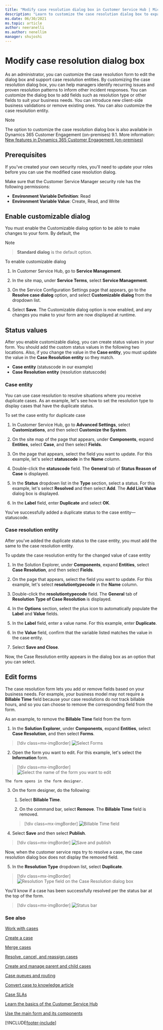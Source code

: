 ```yaml
---
title: "Modify case resolution dialog box in Customer Service Hub | MicrosoftDocs"
description: "Learn to customize the case resolution dialog box to expand the case resolution entity to support varied business needs."
ms.date: 06/30/2021
ms.topic: article
author: neeranelli
ms.author: nenellim
manager: shujoshi
---
```


# Modify case resolution dialog box

As an administrator, you can customize the case resolution form to edit the dialog box and support case resolution entities. By customizing the case resolution dialog box, you can help managers identify recurring issues and proven resolution patterns to inform other incident responses. 
You can customize the dialog box to add fields such as resolution type or other fields to suit your business needs. You can introduce new client-side business validations or remove existing ones. You can also customize the case resolution entity.

> [!Note]
> The option to customize the case resolution dialog box is also available in Dynamics 365 Customer Engagement (on-premises) 9.1. 
> More information: [New features in Dynamics 365 Customer Engagement (on-premises)](../customerengagement/on-premises/whats-new.md#configurable-case-resolution-page)

<!--
Use the following steps to get started:

- **Step 1:** Set permissions (required)
- **Step 2:** Enable customizable dialog (required)
- **Step 3:** Create status values
  - Case entity (status code)
  - Case Resolution entity (resolution type code)
- **Step 4:** Edit form
-->
## Prerequisites

If you've created your own security roles, you'll need to update your roles before you can use the modified case resolution dialog.

Make sure that the Customer Service Manager security role has the following permissions:
- **Environment Variable Definition**: Read
- **Environment Variable Value**: Create, Read, and Write

## Enable customizable dialog

You must enable the Customizable dialog option to be able to make changes to your form. By default, the 

> [!Note]

> **Standard dialog** is the default option.

To enable customizable dialog  

1. In Customer Service Hub, go to **Service Management**.

2. In the site map, under **Service Terms**, select **Service Management**.

3. On the Service Configuration Settings page that appears, go to the **Resolve case dialog** option, and select **Customizable dialog** from the dropdown list.

4. Select **Save**.
   The Customizable dialog option is now enabled, and any changes you make to your form are now displayed at runtime. 


## Status values

After you enable customizable dialog, you can create status values in your form. You should add the custom status values in the following two locations. Also, if you change the value in the **Case entity**, you must update the value in the **Case Resolution entity** so they match.

- **Case entity** (statuscode in our example)
- **Case Resolution entity** (resolution statuscode)


<!-- content appears redundant
## Customize Case entity and Case Resolution entity

To go to the **Customization** page:

1. On the navigation bar, select the **Settings** icon.

   > [!div class=mx-imgBorder]
   > ![Status Values - select Settings](media/status-values-step-1.PNG "Status Values - select Settings")


2. In the Power Platform admin center **Settings** page, select **All legacy settings**.
    

   > [!div class=mx-imgBorder]
   > ![Status Values - select All legacy settings](media/status-values-step-2.PNG "Status Values - select All legacy settings")

3. Select **Customize the System**.
    
   > [!div class=mx-imgBorder]
   > ![Status Values - Customize the System](media/status-values-step-3.PNG "Status Values - Customize the System")

-->
### Case entity

You can use case resolution to resolve situations where you receive duplicate cases. As an example, let's see how to set the resolution type to display cases that have the duplicate status.  

To set the case entity for duplicate case

1. In Customer Service Hub, go to **Advanced Settings**, select **Customizations**, and then select **Customize the System**.

2. On the site map of the page that appears, under **Components**, expand **Entities**, select **Case**, and then select **Fields**.

3. On the page that appears, select the field you want to update. For this example, let's select **statuscode** in the **Name** column.

4. Double-click the **statuscode** field. The **General** tab of **Status Reason of Case** is displayed.

5. In the **Status** dropdown list in the **Type** section, select a status. For this example, let's select **Resolved** and then select **Add**.
   The **Add List Value** dialog box is displayed. 

6. In the **Label** field, enter **Duplicate** and select **OK**.

You've successfully added a duplicate status to the case entity&mdash;statuscode.  

### Case resolution entity

After you've added the duplicate status to the case entity, you must add the same to the case resolution entity.

To update the case resolution entity for the changed value of case entity

1. In the Solution Explorer, under **Components**, expand **Entities**, select **Case Resolution**, and then select **Fields**.

2. On the page that appears, select the field you want to update. For this example, let's select **resolutiontypecode** in the **Name** column.

3. Double-click the **resolutiontypecode** field. The **General** tab of **Resolution Type of Case Resolution** is displayed.

<!--
  > [!div class=mx-imgBorder]
  > ![Open Resolution Type Code field of Case Resolution entity](media/enable-customizable-dialog-1.png "Open Resolution Type Code field of Case Resolution entity")
  -->
4. In the **Options** section, select the plus icon to automatically populate the **Label** and **Value** fields.

5. In the **Label** field, enter a value name. For this example, enter **Duplicate**.

6. In the **Value** field, confirm that the variable listed matches the value in the case entity.  

7. Select **Save and Close**.
<!--
  > [!div class=mx-imgBorder]
  > ![Add values to Resolution Type field](media/enable-customizable-dialog-2.png "Add values to Resolution Type field")
-->
Now, the Case Resolution entity appears in the dialog box as an option that you can select. 

## Edit forms

The case resolution form lets you add or remove fields based on your business needs. For example, your business model may not require a **Billable Time** field because your case resolutions do not track billable hours, and so you can choose to remove the corresponding field from the form.  

As an example, to remove the **Billable Time** field from the form

1. In the **Solution Explorer**, under **Components**, expand **Entities**, select **Case Resolution**, and then select **Forms**.

  > [!div class=mx-imgBorder]
  > ![Select Forms](media/case_resolution_8.png "Select Forms")

2. Open the form you want to edit. For this example, let's select the **Information** form.

  > [!div class=mx-imgBorder]
  > ![Select the name of the form you want to edit](media/case_resolution_9.png "Select the name of the form you want to edit")

    The form opens in the form designer.

3. On the form designer, do the following: 
    1. Select **Billable Time**.

    2. On the command bar, select **Remove**. The **Billable Time** field is removed.

    > [!div class=mx-imgBorder]
    > ![Billable Time field](media/case_resolution_10.png "Billable Time field")

4. Select **Save** and then select **Publish**.

  > [!div class=mx-imgBorder]
  > ![Save and publish](media/case_resolution_13a.PNG "Save and publish")

Now, when the customer service reps try to resolve a case, the case resolution dialog box does not display the removed field.

5. In the **Resolution Type** dropdown list, select **Duplicate**.

  > [!div class=mx-imgBorder]
  > ![Resolution Type field on the Case Resolution dialog box](media/case_resolution_14a.PNG "Resolution Type field on the Case Resolution dialog box")

You'll know if a case has been successfully resolved per the status bar at the top of the form.

  > [!div class=mx-imgBorder]
  > ![Status bar](media/case_resolution_15.png "Status bar")

### See also

[Work with cases](customer-service-hub-user-guide-create-a-case.md) 

[Create a case](customer-service-hub-user-guide-create-a-case.md)

[Merge cases](customer-service-hub-user-guide-merge-cases.md)

[Resolve, cancel, and reassign cases](customer-service-hub-user-guide-resolve-cancel-reassign-a-case.md)

[Create and manage parent and child cases](customer-service-hub-user-guide-create-and-manage-parent-and-child-cases.md)

[Case queues and routing](customer-service-hub-user-guide-case-queues-and-routing.md)

[Convert case to knowledge article](customer-service-hub-user-guide-convert-case-to-knowledge-article.md)

[Case SLAs](customer-service-hub-user-guide-case-sla.md)

[Learn the basics of the Customer Service Hub](customer-service-hub-user-guide-basics.md)

[Use the main form and its components](../customerengagement/on-premises/customize/use-main-form-and-components.md)


[!INCLUDE[footer-include](../includes/footer-banner.md)]
